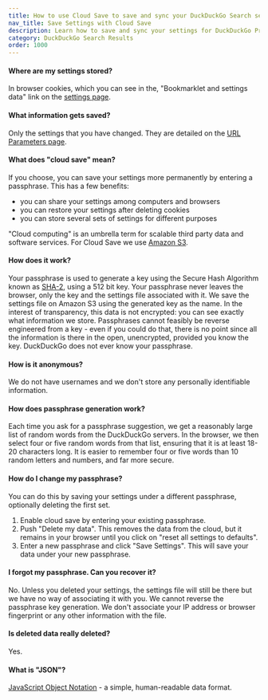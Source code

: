 ```yaml
---
title: How to use Cloud Save to save and sync your DuckDuckGo Search settings
nav_title: Save Settings with Cloud Save
description: Learn how to save and sync your settings for DuckDuckGo Private Search.
category: DuckDuckGo Search Results
order: 1000
---
```


<h4>Where are my settings stored?</h4>
<p>
    In browser cookies, which you can see in the, "Bookmarklet and settings data"
    link on the <a href="https://duckduckgo.com/settings">settings page</a>.
</p>

<h4>What information gets saved?</h4>
<p>
    Only the settings that you have changed. They are detailed on the
    <a href="https://duckduckgo.com/params">URL Parameters page</a>.
</p>

<h4>What does "cloud save" mean?</h4>
<p>
    If you choose, you can save your settings more permanently by entering a
    passphrase. This has a few benefits:
</p>
<ul>
    <li>you can share your settings among computers and browsers</li>
    <li>you can restore your settings after deleting cookies</li>
    <li>you can store several sets of settings for different purposes</li>
</ul>
<p>
    "Cloud computing" is an umbrella term for scalable third party data and software services. For Cloud Save we use <a href="https://aws.amazon.com/s3/">Amazon S3</a>.
</p>

<h4>How does it work?</h4>
<p>
    Your passphrase is used to generate a key using the Secure Hash Algorithm
    known as <a href="http://wikipedia.org/wiki/SHA-2">SHA-2</a>, using a 512 bit
    key. Your passphrase never leaves the browser, only the key and the settings
    file associated with it. We save the settings file on Amazon S3 using the
    generated key as the name. In the interest of transparency, this data is not
    encrypted: you can see exactly what information we store. Passphrases cannot
    feasibly be reverse engineered from a key - even if you could do that, there
    is no point since all the information is there in the open, unencrypted,
    provided you know the key. DuckDuckGo does not ever know your passphrase.
</p>

<h4>How is it anonymous?</h4>
<p>
    We do not have usernames and we don't store any personally identifiable
    information.
</p>

<h4>How does passphrase generation work?</h4>
<p>
    Each time you ask for a passphrase suggestion, we get a reasonably large list
    of random words from the DuckDuckGo servers. In the browser, we then select
    four or five random words from that list, ensuring that it is at least 18-20
    characters long. It is easier to remember four or five words than 10 random
    letters and numbers, and far more secure.
</p>

<h4>How do I change my passphrase?</h4>
<p>
    You can do this by saving your settings under a different passphrase,
    optionally deleting the first set.
</p>
<ol>
    <li>Enable cloud save by entering your existing passphrase.</li>
    <li>
        Push "Delete my data". This removes the data from the cloud, but it remains
        in your browser until you click on "reset all settings to defaults".
    </li>
    <li>
        Enter a new passphrase and click "Save Settings". This will save your data
        under your new passphrase.
    </li>
</ol>

<h4>I forgot my passphrase. Can you recover it?</h4>
<p>
    No. Unless you deleted your settings, the settings file will still be there
    but we have no way of associating it with you. We cannot reverse the
    passphrase key generation. We don't associate your IP address or browser
    fingerprint or any other information with the file.
</p>

<h4>Is deleted data really deleted?</h4>
<p>
    Yes.
</p>

<h4>What is "JSON"?</h4>
<p>
    <a href="http://json.org/">JavaScript Object Notation</a> - a simple,
    human-readable data format.
</p>
